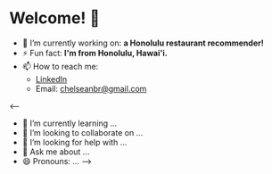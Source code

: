 # Welcome! 👋

- 🔭 I’m currently working on: **a Honolulu restaurant recommender!**
- ⚡ Fun fact: **I'm from Honolulu, Hawai'i.**
- 📫 How to reach me: 
  * [LinkedIn](LinkedIn.com/chelseanbr)
  * Email: chelseanbr@gmail.com
  
<--
- 🌱 I’m currently learning ...
- 👯 I’m looking to collaborate on ...
- 🤔 I’m looking for help with ...
- 💬 Ask me about ...
- 😄 Pronouns: ...
-->
